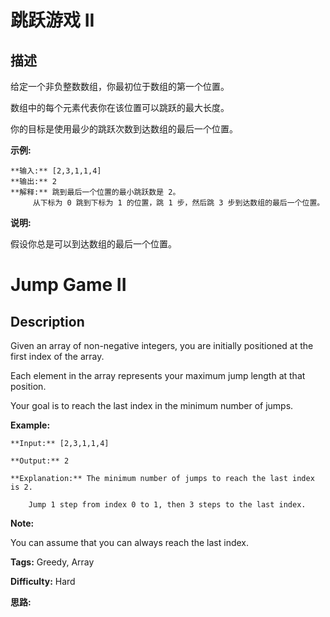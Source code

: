 # 跳跃游戏 II

## 描述

给定一个非负整数数组，你最初位于数组的第一个位置。

数组中的每个元素代表你在该位置可以跳跃的最大长度。

你的目标是使用最少的跳跃次数到达数组的最后一个位置。

**示例:**

    
    
    **输入:** [2,3,1,1,4]
    **输出:** 2
    **解释:** 跳到最后一个位置的最小跳跃数是 2。
         从下标为 0 跳到下标为 1 的位置，跳 1 步，然后跳 3 步到达数组的最后一个位置。
    

**说明:**

假设你总是可以到达数组的最后一个位置。



# Jump Game II

## Description



Given an array of non-negative integers, you are initially positioned at the first index of the array.

Each element in the array represents your maximum jump length at that position.

Your goal is to reach the last index in the minimum number of jumps.

**Example:**

    
    
    **Input:** [2,3,1,1,4]
    **Output:** 2
    **Explanation:** The minimum number of jumps to reach the last index is 2.
        Jump 1 step from index 0 to 1, then 3 steps to the last index.

**Note:**

You can assume that you can always reach the last index.


**Tags:** Greedy, Array

**Difficulty:** Hard

**思路:**
